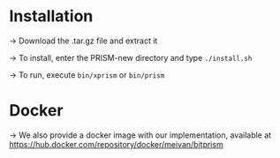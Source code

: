 # Installation
 
  -> Download the .tar.gz file and extract it
  
  -> To install, enter the PRISM-new directory and type `./install.sh`
  
  -> To run, execute `bin/xprism` or `bin/prism`

# Docker
 
  -> We also provide a docker image with our implementation, available at https://hub.docker.com/repository/docker/meivan/bitprism 
